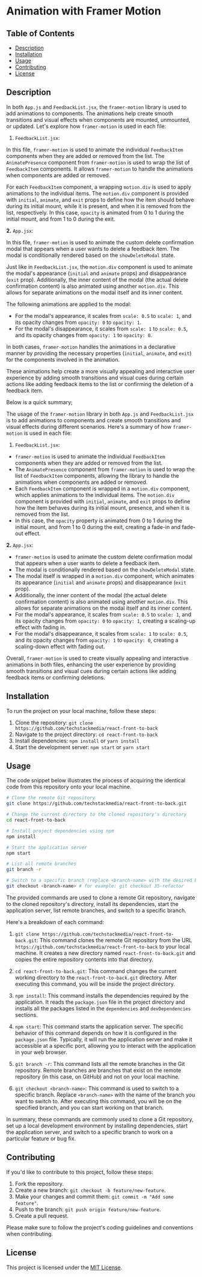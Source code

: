 # Animation with Framer Motion

## Table of Contents

- [Description](#description)
- [Installation](#installation)
- [Usage](#usage)
- [Contributing](#contributing)
- [License](#license)

## Description

In both `App.js` and `FeedbackList.jsx`, the `framer-motion` library is used to add animations to components. The animations help create smooth transitions and visual effects when components are mounted, unmounted, or updated. Let's explore how `framer-motion` is used in each file:

1. `FeedbackList.jsx`:

In this file, `framer-motion` is used to animate the individual `FeedbackItem` components when they are added or removed from the list. The `AnimatePresence` component from `framer-motion` is used to wrap the list of `FeedbackItem` components. It allows `framer-motion` to handle the animations when components are added or removed.

For each `FeedbackItem` component, a wrapping `motion.div` is used to apply animations to the individual items. The `motion.div` component is provided with `initial`, `animate`, and `exit` props to define how the item should behave during its initial mount, while it is present, and when it is removed from the list, respectively. In this case, `opacity` is animated from 0 to 1 during the initial mount, and from 1 to 0 during the exit.

**2.** `App.jsx`:

In this file, `framer-motion` is used to animate the custom delete confirmation modal that appears when a user wants to delete a feedback item. The modal is conditionally rendered based on the `showDeleteModal` state.

Just like in `FeedbackList.jsx`, the `motion.div` component is used to animate the modal's appearance (`initial` and `animate` props) and disappearance (`exit` prop). Additionally, the inner content of the modal (the actual delete confirmation content) is also animated using another `motion.div`. This allows for separate animations on the modal itself and its inner content.

The following animations are applied to the modal:

- For the modal's appearance, it scales from `scale: 0.5` to `scale: 1`, and its opacity changes from `opacity: 0` to `opacity: 1`.
- For the modal's disappearance, it scales from `scale: 1` to `scale: 0.5`, and its opacity changes from `opacity: 1` to `opacity: 0`.

In both cases, `framer-motion` handles the animations in a declarative manner by providing the necessary properties (`initial`, `animate`, and `exit`) for the components involved in the animation.

These animations help create a more visually appealing and interactive user experience by adding smooth transitions and visual cues during certain actions like adding feedback items to the list or confirming the deletion of a feedback item.

Below is a quick summary;

The usage of the `framer-motion` library in both `App.js` and `FeedbackList.jsx` is to add animations to components and create smooth transitions and visual effects during different scenarios. Here's a summary of how `framer-motion` is used in each file:

1. `FeedbackList.jsx`:

- `framer-motion` is used to animate the individual `FeedbackItem` components when they are added or removed from the list.
- The `AnimatePresence` component from `framer-motion` is used to wrap the list of `FeedbackItem` components, allowing the library to handle the animations when components are added or removed.
- Each `FeedbackItem` component is wrapped in a `motion.div` component, which applies animations to the individual items. The `motion.div` component is provided with `initial`, `animate`, and `exit` props to define how the item behaves during its initial mount, presence, and when it is removed from the list.
- In this case, the `opacity` property is animated from 0 to 1 during the initial mount, and from 1 to 0 during the exit, creating a fade-in and fade-out effect.

**2.** `App.jsx`:

- `framer-motion` is used to animate the custom delete confirmation modal that appears when a user wants to delete a feedback item.
- The modal is conditionally rendered based on the `showDeleteModal` state.
- The modal itself is wrapped in a `motion.div` component, which animates its appearance (`initial` and `animate` props) and disappearance (`exit` prop).
- Additionally, the inner content of the modal (the actual delete confirmation content) is also animated using another `motion.div`. This allows for separate animations on the modal itself and its inner content.
- For the modal's appearance, it scales from `scale: 0.5` to `scale: 1`, and its opacity changes from `opacity: 0` to `opacity: 1`, creating a scaling-up effect with fading in.
- For the modal's disappearance, it scales from `scale: 1` to `scale: 0.5`, and its opacity changes from `opacity: 1` to `opacity: 0`, creating a scaling-down effect with fading out.

Overall, `framer-motion` is used to create visually appealing and interactive animations in both files, enhancing the user experience by providing smooth transitions and visual cues during certain actions like adding feedback items or confirming deletions.

## Installation

To run the project on your local machine, follow these steps:

1. Clone the repository: `git clone https://github.com/techstackmedia/react-front-to-back`
2. Navigate to the project directory: `cd react-front-to-back`
3. Install dependencies: `npm install` or `yarn install`
4. Start the development server: `npm start` or `yarn start`

## Usage

The code snippet below illustrates the process of acquiring the identical code from this repository onto your local machine.

```bash
# Clone the remote Git repository
git clone https://github.com/techstackmedia/react-front-to-back.git

# Change the current directory to the cloned repository's directory
cd react-front-to-back

# Install project dependencies using npm
npm install

# Start the application server
npm start

# List all remote branches
git branch -r

# Switch to a specific branch (replace <branch-name> with the desired branch name)
git checkout <branch-name> # for example: git checkout 35-refactor
```

The provided commands are used to clone a remote Git repository, navigate to the cloned repository's directory, install its dependencies, start the application server, list remote branches, and switch to a specific branch.

Here's a breakdown of each command:

1. `git clone https://github.com/techstackmedia/react-front-to-back.git`: This command clones the remote Git repository from the URL `https://github.com/techstackmedia/react-front-to-back` to your local machine. It creates a new directory named `react-front-to-back.git` and copies the entire repository contents into that directory.

2. `cd react-front-to-back.git`: This command changes the current working directory to the `react-front-to-back.git` directory. After executing this command, you will be inside the project directory.

3. `npm install`: This command installs the dependencies required by the application. It reads the `package.json` file in the project directory and installs all the packages listed in the `dependencies` and `devDependencies` sections.

4. `npm start`: This command starts the application server. The specific behavior of this command depends on how it is configured in the `package.json` file. Typically, it will run the application server and make it accessible at a specific port, allowing you to interact with the application in your web browser.

5. `git branch -r`: This command lists all the remote branches in the Git repository. Remote branches are branches that exist on the remote repository (in this case, on GitHub) and not on your local machine.

6. `git checkout <branch-name>`: This command is used to switch to a specific branch. Replace `<branch-name>` with the name of the branch you want to switch to. After executing this command, you will be on the specified branch, and you can start working on that branch.

In summary, these commands are commonly used to clone a Git repository, set up a local development environment by installing dependencies, start the application server, and switch to a specific branch to work on a particular feature or bug fix.

## Contributing

If you'd like to contribute to this project, follow these steps:

1. Fork the repository.
2. Create a new branch: `git checkout -b feature/new-feature`.
3. Make your changes and commit them: `git commit -m "Add some feature"`.
4. Push to the branch: `git push origin feature/new-feature`.
5. Create a pull request.

Please make sure to follow the project's coding guidelines and conventions when contributing.

## License

This project is licensed under the [MIT License](https://opensource.org/licenses/MIT).
